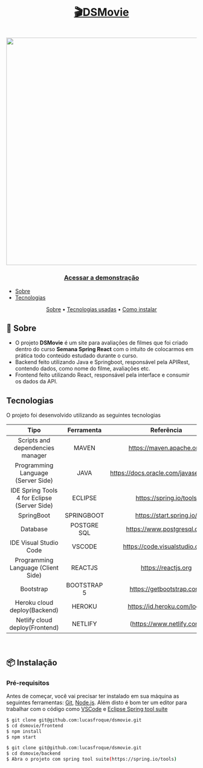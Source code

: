 <h1 align="center">
    <a href="https://dsmovie-lucasfroque.netlify.app">🎬DSMovie</a>
</h1>
<h1 align="center">
    <img align="center" width=600 src="https://i.imgur.com/Ww7T7P0.gif">
</h1>

<h3 align="center">
    <a href="https://dsmovie-lucasfroque.netlify.app/">Acessar a demonstração</a>
</h3>

- [Sobre](#Sobre)
- [Tecnologias](#Tecnologias)

<p align="center">
 <a href="#🔖&nbsp; Sobre">Sobre</a> •
 <a href="#tecnologias">Tecnologias usadas</a> • 
   <a href="#instalação">Como instalar</a> 
</p>


## 🔖 Sobre
- O projeto **DSMovie** é um site para avaliações de filmes que foi criado dentro do curso **Semana Spring React** com o intuito de colocarmos em prática todo conteúdo estudado durante o curso.
- Backend feito utilizando Java e Springboot, responsável pela APIRest, contendo dados, como nome do filme, avaliações etc.
- Frontend feito utilizando React, responsável pela interface e consumir os dados da API.

## Tecnologias
O projeto foi desenvolvido utilizando as seguintes tecnologias <br>


|                Tipo                |      Ferramenta      |                Referência                |
| :--------------------------------: | :------------------: | :--------------------------------------: |
|  Scripts and dependencies manager  |        MAVEN         |         https://maven.apache.org/        |
| Programming Language (Server Side) |         JAVA         | https://docs.oracle.com/javase/tutorial/ |
|IDE Spring Tools 4 for Eclipse (Server Side)| ECLIPSE      |         https://spring.io/tools          |
|            SpringBoot              |     SPRINGBOOT       |         https://start.spring.io/         |
|              Database              |     POSTGRE SQL      |       https://www.postgresql.org/        |
|       IDE Visual Studio Code       |       VSCODE         |       https://code.visualstudio.com/     |
| Programming Language (Client Side) |       REACTJS        |           https://reactjs.org            |
|             Bootstrap              |     BOOTSTRAP 5      |        https://getbootstrap.com/         |
|Heroku cloud deploy(Backend)        |       HEROKU         |        https://id.heroku.com/login       |
|  Netlify cloud deploy(Frontend)    |       NETLIFY        |        (https://www.netlify.com/         |


<br>

## 📦 Instalação
### Pré-requisitos

Antes de começar, você vai precisar ter instalado em sua máquina as seguintes ferramentas:
[Git](https://git-scm.com), [Node.js](https://nodejs.org/en/). 
Além disto é bom ter um editor para trabalhar com o código como [VSCode](https://code.visualstudio.com/) e [Eclipse Spring tool suite](https://start.spring.io/)

```bash
$ git clone git@github.com:lucasfroque/dsmovie.git
$ cd dsmovie/frontend
$ npm install
$ npm start
```
```bash
$ git clone git@github.com:lucasfroque/dsmovie.git
$ cd dsmovie/backend
$ Abra o projeto com spring tool suite(https://spring.io/tools)
```
